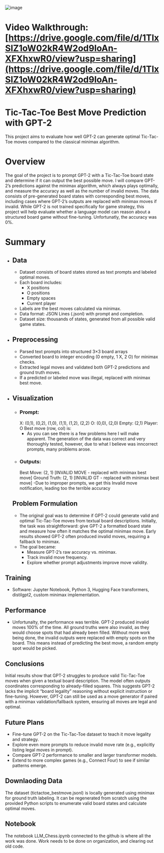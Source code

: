 ![image](https://github.com/user-attachments/assets/362f9f1c-c5f7-4cbc-9416-e2cf087f7cde)

# Video Walkthrough: [https://drive.google.com/file/d/1TlxSlZ1oW02kR4W2od9IoAn-XFXhxwR0/view?usp=sharing](https://drive.google.com/file/d/1TlxSlZ1oW02kR4W2od9IoAn-XFXhxwR0/view?usp=sharing)
# Tic-Tac-Toe Best Move Prediction with GPT-2
This project aims to evaluate how well GPT-2 can generate optimal Tic-Tac-Toe moves compared to the classical minimax algorithm.

# Overview
The goal of the project is to prompt GPT-2 with a Tic-Tac-Toe board state and determine if it can output the best possible move. I will compare GPT-2’s predictions against the minimax algorithm, which always plays optimally, and measure the accuracy as well as the number of invalid moves.
The data consists of pre-generated board states with corresponding best moves, including cases where GPT-2’s outputs are replaced with minimax moves if invalid.
While GPT-2 is not trained specifically for game strategy, this project will help evaluate whether a language model can reason about a structured board game without fine-tuning. Unfortunatly, the accuracy was 0%.

# Summary
- ## Data
  - Dataset consists of board states stored as text prompts and labeled optimal moves.
  - Each board includes:
    - X positions
    - O positions
    - Empty spaces
    - Current player
  - Labels are the best moves calculated via minimax.
  - Data format: JSON Lines (.jsonl) with prompt and completion.
  - Dataset size: thousands of states, generated from all possible valid game states.
- ## Preprocessing
    - Parsed text prompts into structured 3×3 board arrays
    - Converted board to integer encoding (0 empty, 1 X, 2 O) for minimax checks.
    - Extracted legal moves and validated both GPT-2 predictions and ground truth moves.
    - If a predicted or labeled move was illegal, replaced with minimax best move.
- ## Visualization
    - ### Prompt:
        X: (0,1), (0,2), (1,0), (1,1), (1,2), (2,2)
        O: (0,0), (2,0)
        Empty: (2,1)
        Player: O
        Best move (row, col) is:
      - As you can see there is a few problems here I will make apparent. The generation of the data was correct and very thoroughly tested, however, due to what I believe was inncorrect prompts, many problems arose.
    - ### Outputs:
        Best Move: (2, 1) [INVALID MOVE - replaced with minimax best move]
        Ground Truth: (2, 1) [INVALID GT - replaced with minimax best move]
      -Due to improper prompts, we get this Invalid move notification, leading too the terrible accuracy


  ## Problem Formulation
    - The original goal was to determine if GPT-2 could generate valid and optimal Tic-Tac-Toe moves from textual board     descriptions. Initially, the task was straightforward: give GPT-2 a formatted board state and measure how often it matches the optimal minimax move. Early results showed GPT-2 often produced invalid moves, requiring a fallback to minimax.
    - The goal became:
        - Measure GPT-2’s raw accuracy vs. minimax.
        - Track invalid move frequency.
        - Explore whether prompt adjustments improve move validity.


## Training
- Software: Jupyter Notebook, Python 3, Hugging Face transformers, distilgpt2, custom minimax implementation.


## Performance 
- Unfortunalty, the performance was terrible. GPT-2 produced invalid moves 100% of the time. All ground truths were also invalid, as they would choose spots that had already been filled. Without more work being done, the invalid outputs were replaced with empty spots on the board. This means instead of predicting the best move, a random empty spot would be picked.

## Conclusions
Initial results show that GPT-2 struggles to produce valid Tic-Tac-Toe moves when given a textual board description. The model often outputs coordinates corresponding to already-filled squares. This suggests GPT-2 lacks the implicit “board legality” reasoning without explicit instruction or fine-tuning. However, GPT-2 can still be used as a move generator if paired with a minimax validation/fallback system, ensuring all moves are legal and optimal.

## Future Plans
- Fine-tune GPT-2 on the Tic-Tac-Toe dataset to teach it move legality and strategy.
- Explore even more prompts to reduce invalid move rate (e.g., explicitly listing legal moves in prompt).
- Compare GPT-2 performance to smaller and larger transformer models.
- Extend to more complex games (e.g., Connect Four) to see if similar patterns emerge.

## Downlaoding Data
The dataset (tictactoe_bestmove.jsonl) is locally generated using minimax for ground truth labeling. It can be regenerated from scratch using the provided Python scripts to enumerate valid board states and calculate optimal moves.

## Notebook 
The notebook LLM_Chess.ipynb connected to the github is where all the work was done. Work needs to be done on organization, and clearing out old code.
